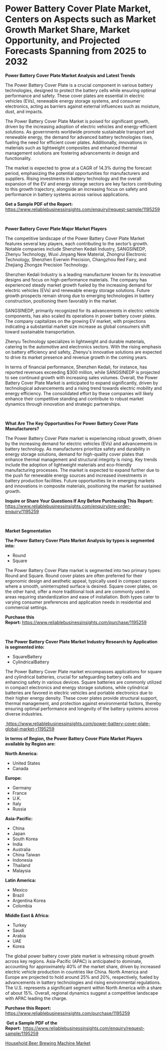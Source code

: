 <p><h1>Power Battery Cover Plate Market, Centers on Aspects such as Market Growth Market Share, Market Opportunity, and Projected Forecasts Spanning from 2025 to 2032</h1></p><p><strong>Power Battery Cover Plate Market Analysis and Latest Trends</strong></p>
<p><p>The Power Battery Cover Plate is a crucial component in various battery technologies, designed to protect the battery cells while ensuring optimal performance and safety. These cover plates are essential in electric vehicles (EVs), renewable energy storage systems, and consumer electronics, acting as barriers against external influences such as moisture, dust, and impacts. </p><p>The Power Battery Cover Plate Market is poised for significant growth, driven by the increasing adoption of electric vehicles and energy-efficient solutions. As governments worldwide promote sustainable transport and renewable energy, the demand for advanced battery technologies rises, fueling the need for efficient cover plates. Additionally, innovations in materials such as lightweight composites and enhanced thermal management solutions are fostering advancements in design and functionality. </p><p>The market is expected to grow at a CAGR of 14.3% during the forecast period, emphasizing the potential opportunities for manufacturers and suppliers. Rising investments in battery technology and the overall expansion of the EV and energy storage sectors are key factors contributing to this growth trajectory, alongside an increasing focus on safety and performance in battery systems across various applications.</p></p>
<p><strong>Get a Sample PDF of the Report:&nbsp;</strong> <a href="https://www.reliablebusinessinsights.com/enquiry/request-sample/1195259?utm_campaign=3054&utm_medium=2&utm_source=Github&utm_content=ia&utm_term=22032025&utm_id=power-battery-cover-plate">https://www.reliablebusinessinsights.com/enquiry/request-sample/1195259</a></p>
<p>&nbsp;</p>
<p><strong>Power Battery Cover Plate Major Market Players</strong></p>
<p><p>The competitive landscape of the Power Battery Cover Plate Market features several key players, each contributing to the sector’s growth. Notable companies include Shenzhen Kedali Industry, SANGSINEDP, Zhenyu Technology, Wuxi Jinyang New Material, Zhongrui Electronic Technology, Shenzhen Everwin Precision, Changzhou Red Fairy, and Zhejiang Zhongze Precision Technology.</p><p>Shenzhen Kedali Industry is a leading manufacturer known for its innovative designs and focus on high-performance materials. The company has experienced steady market growth fueled by the increasing demand for electric vehicles (EVs) and renewable energy storage solutions. Future growth prospects remain strong due to emerging technologies in battery construction, positioning them favorably in the market.</p><p>SANGSINEDP, primarily recognized for its advancements in electric vehicle components, has also scaled its operations in power battery cover plates. The company capitalizes on the growing EV market, with projections indicating a substantial market size increase as global consumers shift toward sustainable transportation.</p><p>Zhenyu Technology specializes in lightweight and durable materials, catering to the automotive and electronics sectors. With the rising emphasis on battery efficiency and safety, Zhenyu's innovative solutions are expected to drive its market presence and revenue growth in the coming years.</p><p>In terms of financial performance, Shenzhen Kedali, for instance, has reported revenues exceeding $300 million, while SANGSINEDP is projected to see continued growth with increasing sales volumes. Overall, the Power Battery Cover Plate Market is anticipated to expand significantly, driven by technological advancements and a rising trend towards electric mobility and energy efficiency. The consolidated effort by these companies will likely enhance their competitive standing and contribute to robust market dynamics through innovation and strategic partnerships.</p></p>
<p>&nbsp;</p>
<p><strong>What Are The Key Opportunities For Power Battery Cover Plate Manufacturers?</strong></p>
<p><p>The Power Battery Cover Plate market is experiencing robust growth, driven by the increasing demand for electric vehicles (EVs) and advancements in battery technology. As manufacturers prioritize safety and durability in energy storage solutions, demand for high-quality cover plates that enhance thermal management and structural integrity is rising. Key trends include the adoption of lightweight materials and eco-friendly manufacturing processes. The market is expected to expand further due to the push for renewable energy sources and increased investments in battery production facilities. Future opportunities lie in emerging markets and innovations in composite materials, positioning the market for sustained growth.</p></p>
<p><strong>Inquire or Share Your Questions If Any Before Purchasing This Report:</strong> <a href="https://www.reliablebusinessinsights.com/enquiry/pre-order-enquiry/1195259?utm_campaign=3054&utm_medium=2&utm_source=Github&utm_content=ia&utm_term=22032025&utm_id=power-battery-cover-plate">https://www.reliablebusinessinsights.com/enquiry/pre-order-enquiry/1195259</a></p>
<p>&nbsp;</p>
<p><strong>Market Segmentation</strong></p>
<p><strong>The Power Battery Cover Plate Market Analysis by types is segmented into:</strong></p>
<p><ul><li>Round</li><li>Square</li></ul></p>
<p><p>The Power Battery Cover Plate market is segmented into two primary types: Round and Square. Round cover plates are often preferred for their ergonomic design and aesthetic appeal, typically used in compact spaces where a smooth, uninterrupted surface is desired. Square cover plates, on the other hand, offer a more traditional look and are commonly used in areas requiring standardization and ease of installation. Both types cater to varying consumer preferences and application needs in residential and commercial settings.</p></p>
<p><strong>Purchase this Report:&nbsp;</strong><a href="https://www.reliablebusinessinsights.com/purchase/1195259?utm_campaign=3054&utm_medium=2&utm_source=Github&utm_content=ia&utm_term=22032025&utm_id=power-battery-cover-plate">https://www.reliablebusinessinsights.com/purchase/1195259</a></p>
<p>&nbsp;</p>
<p><strong>The Power Battery Cover Plate Market Industry Research by Application is segmented into:</strong></p>
<p><ul><li>SquareBattery</li><li>CylindricalBattery</li></ul></p>
<p><p>The Power Battery Cover Plate market encompasses applications for square and cylindrical batteries, crucial for safeguarding battery cells and enhancing safety in various devices. Square batteries are commonly utilized in compact electronics and energy storage solutions, while cylindrical batteries are favored in electric vehicles and portable electronics due to their higher energy density. These cover plates provide structural support, thermal management, and protection against environmental factors, thereby ensuring optimal performance and longevity of the battery systems across diverse industries.</p></p>
<p><a href="https://www.reliablebusinessinsights.com/power-battery-cover-plate-global-market-r1195259?utm_campaign=3054&utm_medium=2&utm_source=Github&utm_content=ia&utm_term=22032025&utm_id=power-battery-cover-plate">&nbsp;https://www.reliablebusinessinsights.com/power-battery-cover-plate-global-market-r1195259</a></p>
<p><strong>In terms of Region, the Power Battery Cover Plate Market Players available by Region are:</strong></p>
<p>
    <p> <strong> North America: </strong>
        <ul>
            <li>United States</li>
            <li>Canada</li>
        </ul>
        </p> 
    <p> <strong> Europe: </strong>
        <ul>
            <li>Germany</li>
            <li>France</li>
            <li>U.K.</li>
            <li>Italy</li>
            <li>Russia</li>
        </ul>
        </p> 
    <p> <strong> Asia-Pacific: </strong>
        <ul>
            <li>China</li>
            <li>Japan</li>
            <li>South Korea</li>
            <li>India</li>
            <li>Australia</li>
            <li>China Taiwan</li>
            <li>Indonesia</li>
            <li>Thailand</li>
            <li>Malaysia</li>
        </ul>
        </p> 
    <p> <strong> Latin America: </strong>
        <ul>
            <li>Mexico</li>
            <li>Brazil</li>
            <li>Argentina Korea</li>
            <li>Colombia</li>
        </ul>
        </p> 
    <p> <strong> Middle East & Africa: </strong>
        <ul>
            <li>Turkey</li>
            <li>Saudi</li>
            <li>Arabia</li>
            <li>UAE</li>
            <li>Korea</li>
        </ul>
    </p>
    </p>
<p><p>The global power battery cover plate market is witnessing robust growth across key regions. Asia-Pacific (APAC) is anticipated to dominate, accounting for approximately 40% of the market share, driven by increased electric vehicle production in countries like China. North America and Europe are projected to hold around 25% and 20%, respectively, fueled by advancements in battery technologies and rising environmental regulations. The U.S. represents a significant segment within North America with a share of about 15%. Overall, regional dynamics suggest a competitive landscape with APAC leading the charge.</p></p>
<p><strong>Purchase this Report: </strong><a href="https://www.reliablebusinessinsights.com/purchase/1195259?utm_campaign=3054&utm_medium=2&utm_source=Github&utm_content=ia&utm_term=22032025&utm_id=power-battery-cover-plate">https://www.reliablebusinessinsights.com/purchase/1195259</a></p>
<p>&nbsp;<strong>Get a Sample PDF of the Report:&nbsp;&nbsp;</strong><a href="https://www.reliablebusinessinsights.com/enquiry/request-sample/1195259?utm_campaign=3054&utm_medium=2&utm_source=Github&utm_content=ia&utm_term=22032025&utm_id=power-battery-cover-plate">https://www.reliablebusinessinsights.com/enquiry/request-sample/1195259</a></p>
<p><strong></strong></p>
<p><p><a href="https://github.com/tashipmhuiri/Market-Research-Report-List-1/blob/main/household-beer-brewing-machine-market.md?utm_campaign=3054&utm_medium=2&utm_source=Github&utm_content=ia&utm_term=22032025&utm_id=power-battery-cover-plate">Household Beer Brewing Machine Market</a></p></p>